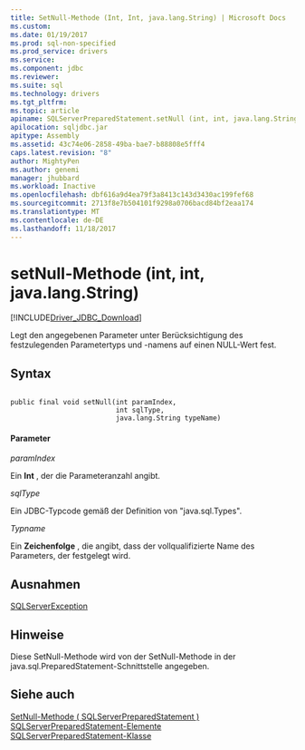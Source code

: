 ```yaml
---
title: SetNull-Methode (Int, Int, java.lang.String) | Microsoft Docs
ms.custom: 
ms.date: 01/19/2017
ms.prod: sql-non-specified
ms.prod_service: drivers
ms.service: 
ms.component: jdbc
ms.reviewer: 
ms.suite: sql
ms.technology: drivers
ms.tgt_pltfrm: 
ms.topic: article
apiname: SQLServerPreparedStatement.setNull (int, int, java.lang.String)
apilocation: sqljdbc.jar
apitype: Assembly
ms.assetid: 43c74e06-2858-49ba-bae7-b88808e5fff4
caps.latest.revision: "8"
author: MightyPen
ms.author: genemi
manager: jhubbard
ms.workload: Inactive
ms.openlocfilehash: dbf616a9d4ea79f3a8413c143d3430ac199fef68
ms.sourcegitcommit: 2713f8e7b504101f9298a0706bacd84bf2eaa174
ms.translationtype: MT
ms.contentlocale: de-DE
ms.lasthandoff: 11/18/2017
---
```

# <a name="setnull-method-int-int-javalangstring"></a>setNull-Methode (int, int, java.lang.String)
[!INCLUDE[Driver_JDBC_Download](../../../includes/driver_jdbc_download.md)]

  Legt den angegebenen Parameter unter Berücksichtigung des festzulegenden Parametertyps und -namens auf einen NULL-Wert fest.  
  
## <a name="syntax"></a>Syntax  
  
```  
  
public final void setNull(int paramIndex,  
                          int sqlType,  
                          java.lang.String typeName)  
```  
  
#### <a name="parameters"></a>Parameter  
 *paramIndex*  
  
 Ein **Int** , der die Parameteranzahl angibt.  
  
 *sqlType*  
  
 Ein JDBC-Typcode gemäß der Definition von "java.sql.Types".  
  
 *Typname*  
  
 Ein **Zeichenfolge** , die angibt, dass der vollqualifizierte Name des Parameters, der festgelegt wird.  
  
## <a name="exceptions"></a>Ausnahmen  
 [SQLServerException](../../../connect/jdbc/reference/sqlserverexception-class.md)  
  
## <a name="remarks"></a>Hinweise  
 Diese SetNull-Methode wird von der SetNull-Methode in der java.sql.PreparedStatement-Schnittstelle angegeben.  
  
## <a name="see-also"></a>Siehe auch  
 [SetNull-Methode &#40; SQLServerPreparedStatement &#41;](../../../connect/jdbc/reference/setnull-method-sqlserverpreparedstatement.md)   
 [SQLServerPreparedStatement-Elemente](../../../connect/jdbc/reference/sqlserverpreparedstatement-members.md)   
 [SQLServerPreparedStatement-Klasse](../../../connect/jdbc/reference/sqlserverpreparedstatement-class.md)  
  
  
